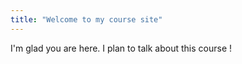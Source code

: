 ```yaml
---
title: "Welcome to my course site"
---
```


I'm glad you are here. I plan to talk about this course !  
